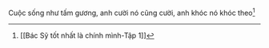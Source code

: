 Cuộc sống như tấm gương, anh cười nó cũng cười, anh khóc nó khóc theo[^1]

[^1]: [[Bác Sỹ tốt nhất là chính mình-Tập 1]]

